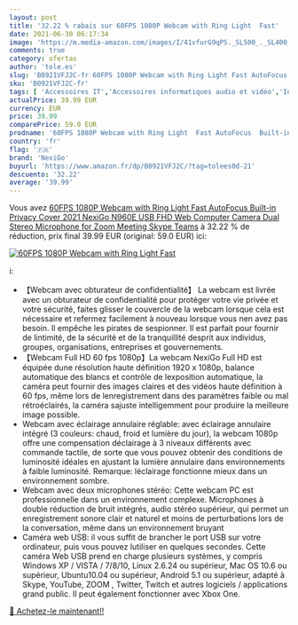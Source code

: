 ```yaml
---
layout: post
title: '32.22 % rabais sur 60FPS 1080P Webcam with Ring Light  Fast'
date: 2021-06-30 06:17:34
image: 'https://m.media-amazon.com/images/I/41vfurG9qPS._SL500_._SL400_.jpg'
comments: true
category: ofertas
author: 'tole.es'
slug: 'B0921VFJ2C-fr 60FPS 1080P Webcam with Ring Light Fast AutoFocus Built-in...'
sku: 'B0921VFJ2C-fr'
tags: [ 'Accessoires IT','Accessoires informatiques audio et vidéo','Informatique','Webcams et equipement VoIP','nexigo', ]
actualPrice: 39.99 EUR
currency: EUR
price: 39.99
comparePrice: 59.0 EUR
prodname: '60FPS 1080P Webcam with Ring Light  Fast AutoFocus  Built-in Privacy Cover  2021 NexiGo N960E USB FHD Web Computer Camera  Dual Stereo Microphone  for Zoom Meeting Skype Teams'
country: 'fr'
flag: '🇫🇷'
brand: 'NexiGo'
buyurl: 'https://www.amazon.fr/dp/B0921VFJ2C/?tag=tolees0d-21'
descuento: '32.22'
average: '39.99'
---
```


Vous avez [60FPS 1080P Webcam with Ring Light  Fast AutoFocus  Built-in Privacy Cover  2021 NexiGo N960E USB FHD Web Computer Camera  Dual Stereo Microphone  for Zoom Meeting Skype Teams](https://www.amazon.fr/dp/B0921VFJ2C/?tag=tolees0d-21)  à  32.22 % de réduction, prix final  39.99 EUR (original: 59.0 EUR) ici:

[![60FPS 1080P Webcam with Ring Light  Fast](https://m.media-amazon.com/images/I/41vfurG9qPS._SL500_._SL400_.jpg)](https://www.amazon.fr/dp/B0921VFJ2C/?tag=tolees0d-21)

ℹ️:

- 【Webcam avec obturateur de confidentialité】 La webcam est livrée avec un obturateur de confidentialité pour protéger votre vie privée et votre sécurité, faites glisser le couvercle de la webcam lorsque cela est nécessaire et refermez facilement à nouveau lorsque vous nen avez pas besoin. Il empêche les pirates de sespionner. Il est parfait pour fournir de lintimité, de la sécurité et de la tranquillité desprit aux individus, groupes, organisations, entreprises et gouvernements.
- 【Webcam Full HD 60 fps 1080p】La webcam NexiGo Full HD est équipée dune résolution haute définition 1920 x 1080p, balance automatique des blancs et contrôle de lexposition automatique, la caméra peut fournir des images claires et des vidéos haute définition à 60 fps, même lors de lenregistrement dans des paramètres faible ou mal rétroéclairés, la caméra sajuste intelligemment pour produire la meilleure image possible.
- Webcam avec éclairage annulaire réglable: avec éclairage annulaire intégré (3 couleurs: chaud, froid et lumière du jour), la webcam 1080p offre une compensation déclairage à 3 niveaux différents avec commande tactile, de sorte que vous pouvez obtenir des conditions de luminosité idéales en ajustant la lumière annulaire dans environnements à faible luminosité. Remarque: léclairage fonctionne mieux dans un environnement sombre.
- Webcam avec deux microphones stéréo: Cette webcam PC est professionnelle dans un environnement complexe. Microphones à double réduction de bruit intégrés, audio stéréo supérieur, qui permet un enregistrement sonore clair et naturel et moins de perturbations lors de la conversation, même dans un environnement bruyant
- Caméra web USB: il vous suffit de brancher le port USB sur votre ordinateur, puis vous pouvez lutiliser en quelques secondes. Cette caméra Web USB prend en charge plusieurs systèmes, y compris Windows XP / VISTA / 7/8/10, Linux 2.6.24 ou supérieur, Mac OS 10.6 ou supérieur, Ubuntu10.04 ou supérieur, Android 5.1 ou supérieur, adapté à Skype, YouTube, ZOOM , Twitter, Twitch et autres logiciels / applications grand public. Il peut également fonctionner avec Xbox One.

[🛒 Achetez-le maintenant!!](https://www.amazon.fr/dp/B0921VFJ2C/?tag=tolees0d-21)
